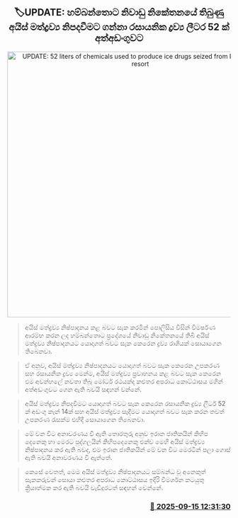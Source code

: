 <p align='center'><b><h2 align='center' title='UPDATE: 52 liters of chemicals used to produce ice drugs seized from Hambantota resort'>🏷UPDATE: හම්බන්තොට නිවාඩු නිකේතනයේ තිබුණු අයිස් මත්ද්‍රව්‍ය නිපදවීමට ගන්නා රසායනික ද්‍රව්‍ය ලීටර 52 ක් අත්අඩංගුවට</h2></b></p>
<p align='center'><img src='https://helakuru.sgp1.cdn.digitaloceanspaces.com/esana/images/lib/hambanthota-house-i.jpg' width='600' alt='UPDATE: 52 liters of chemicals used to produce ice drugs seized from Hambantota resort'></p>

> අයිස් මත්ද්‍රව්‍ය නිෂ්පාදනය කළ බවට සැක කරමින් පොලිසිය විසින් විමර්ෂණ ආරම්භ කරන ලද හම්බන්තොට ප්‍රදේශයේ නිවාඩු නිකේතනයේ තිබී අයිස් මත්ද්‍රව්‍ය නිෂ්පාදනයට යොදාගත් බවට සැක කෙරෙන ද්‍රව්‍ය රාශියක් සොයාගෙන තිබෙනවා.

> ඒ අනුව, අයිස් මත්ද්‍රව්‍ය නිෂ්පාදනයට යොදාගත් බවට සැක කෙරෙන උපකරණ සහ රසායනික ද්‍රව්‍ය මෙන්ම, අයිස් මත්ද්‍රව්‍ය ප්‍රවාහනය කළ බවට සැක කෙරෙන එම අවන්හලේ නවතා තිබූ මෝටර් රථයක්ද කළුතර අපරාධ කොට්ඨාසය මගින් අත්අඩංගුවට ගෙන ඇති බවයි සඳහන් වන්නේ.

> අයිස් මත්ද්‍රව්‍ය නිපදවීමට යොදාගත් බවට සැක කෙරෙන රසායනික ද්‍රව්‍ය ලීටර් 52 ක් අඩංගු කෑන් 14ක් සහ අයිස් මත්ද්‍රව්‍ය සෑදීමට යොදාගත් බවට සැක කරන තවත් උපකරණ රැසක්ම එහිදී සොයාගෙන තිබෙනවා.

> මේ වන විට අනාවරණය වී ඇති තොරතුරු අනුව ඉරාන ජාතිකයින් කිහිප දෙනෙකු හා මෙරට පුද්ගලයින් කිහිපදෙනෙකු එක්ව මෙහි අයිස් මත්ද්‍රව්‍ය නිෂ්පාදනය කර ඇති බවද, එම ඉරාන ජාතිකයින් මේ වන විට මෙරටින් පලා ගොස් ඇති බවයි අනාවරණය වී ඇත්තේ‍.

> කෙසේ වෙතත්, මෙම අයිස් මත්ද්‍රව්‍ය නිෂ්පාදනයට සම්බන්ධ වූ අනෙකුත් සැකකරුවන් සොයා කළුතර අපරාධ කොට්ඨාසය ඉදිරි විමර්ශන කටයුතු ක්‍රියාත්මක කර ඇති බවයි වැඩිදුරටත් සඳහන් වෙන්නේ.



<h3 align='right'><a href='https://www.helakuru.lk/esana/p/113639/'>📅 2025-09-15 12:31:30</a></h3>
